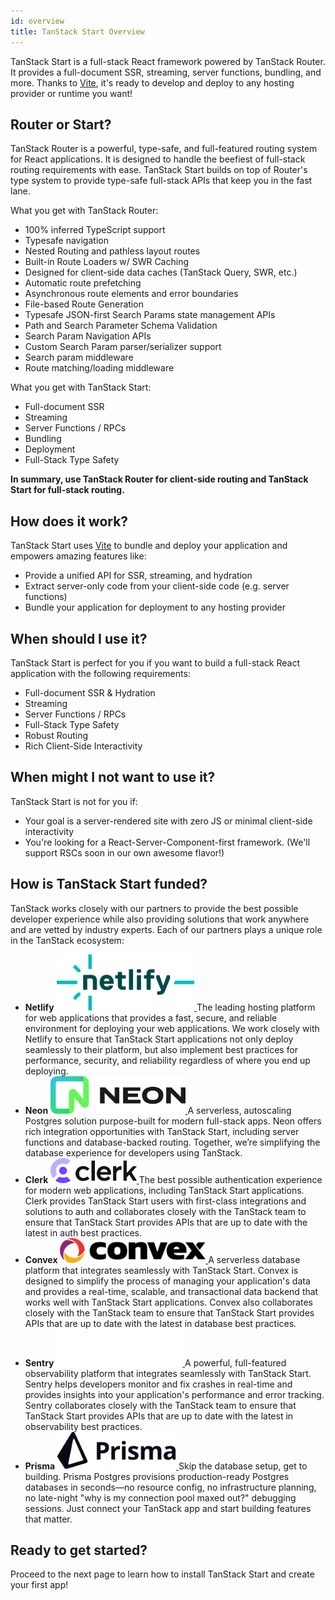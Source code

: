 ```yaml
---
id: overview
title: TanStack Start Overview
---
```


TanStack Start is a full-stack React framework powered by TanStack Router. It provides a full-document SSR, streaming, server functions, bundling, and more. Thanks to [Vite](https://vite.dev/), it's ready to develop and deploy to any hosting provider or runtime you want!

## Router or Start?

TanStack Router is a powerful, type-safe, and full-featured routing system for React applications. It is designed to handle the beefiest of full-stack routing requirements with ease. TanStack Start builds on top of Router's type system to provide type-safe full-stack APIs that keep you in the fast lane.

What you get with TanStack Router:

- 100% inferred TypeScript support
- Typesafe navigation
- Nested Routing and pathless layout routes
- Built-in Route Loaders w/ SWR Caching
- Designed for client-side data caches (TanStack Query, SWR, etc.)
- Automatic route prefetching
- Asynchronous route elements and error boundaries
- File-based Route Generation
- Typesafe JSON-first Search Params state management APIs
- Path and Search Parameter Schema Validation
- Search Param Navigation APIs
- Custom Search Param parser/serializer support
- Search param middleware
- Route matching/loading middleware

What you get with TanStack Start:

- Full-document SSR
- Streaming
- Server Functions / RPCs
- Bundling
- Deployment
- Full-Stack Type Safety

**In summary, use TanStack Router for client-side routing and TanStack Start for full-stack routing.**

## How does it work?

TanStack Start uses [Vite](https://vitejs.dev/) to bundle and deploy your application and empowers amazing features like:

- Provide a unified API for SSR, streaming, and hydration
- Extract server-only code from your client-side code (e.g. server functions)
- Bundle your application for deployment to any hosting provider

## When should I use it?

TanStack Start is perfect for you if you want to build a full-stack React application with the following requirements:

- Full-document SSR & Hydration
- Streaming
- Server Functions / RPCs
- Full-Stack Type Safety
- Robust Routing
- Rich Client-Side Interactivity

## When might I not want to use it?

TanStack Start is not for you if:

- Your goal is a server-rendered site with zero JS or minimal client-side interactivity
- You're looking for a React-Server-Component-first framework. (We'll support RSCs soon in our own awesome flavor!)

## How is TanStack Start funded?

TanStack works closely with our partners to provide the best possible developer experience while also providing solutions that work anywhere and are vetted by industry experts. Each of our partners plays a unique role in the TanStack ecosystem:

- **Netlify**
  <a href="https://www.netlify.com?utm_source=tanstack" alt="Netlify Logo">
  <picture>
  <source media="(prefers-color-scheme: dark)" srcset="https://raw.githubusercontent.com/tanstack/tanstack.com/main/src/images/netlify-dark.svg" style="height: 90px;">
  <source media="(prefers-color-scheme: light)" srcset="https://raw.githubusercontent.com/tanstack/tanstack.com/main/src/images/netlify-light.svg" style="height: 90px;">
    <img alt="Netlify logo" src="https://raw.githubusercontent.com/tanstack/tanstack.com/main/src/images/netlify-light.svg" style="height: 90px;">
  </picture>
  </a>
  The leading hosting platform for web applications that provides a fast, secure, and reliable environment for deploying your web applications. We work closely with Netlify to ensure that TanStack Start applications not only deploy seamlessly to their platform, but also implement best practices for performance, security, and reliability regardless of where you end up deploying.
- **Neon**
  <a href="https://neon.tech?utm_source=tanstack" alt="Neon Logo">
  <picture>
  <source media="(prefers-color-scheme: dark)" srcset="https://raw.githubusercontent.com/tanstack/tanstack.com/main/src/images/neon-dark.svg" style="height: 60px;">
  <source media="(prefers-color-scheme: light)" srcset="https://raw.githubusercontent.com/tanstack/tanstack.com/main/src/images/neon-light.svg" style="height: 60px;">
  <img alt="Neon logo" src="https://raw.githubusercontent.com/tanstack/tanstack.com/main/src/images/neon-light.svg" style="height: 60px;">
  </picture>
  </a>
  A serverless, autoscaling Postgres solution purpose-built for modern full-stack apps. Neon offers rich integration opportunities with TanStack Start, including server functions and database-backed routing. Together, we’re simplifying the database experience for developers using TanStack.
- **Clerk**
  <a href="https://go.clerk.com/wOwHtuJ" alt="Clerk Logo">
  <picture>
  <source media="(prefers-color-scheme: dark)" srcset="https://raw.githubusercontent.com/tanstack/tanstack.com/main/src/images/clerk-logo-dark.svg" style="height: 40px;">
  <source media="(prefers-color-scheme: light)" srcset="https://raw.githubusercontent.com/tanstack/tanstack.com/main/src/images/clerk-logo-light.svg" style="height: 40px;">
  <img alt="Clerk logo" src="https://raw.githubusercontent.com/tanstack/tanstack.com/main/src/images/clerk-logo-light.svg" style="height: 40px;">
  </picture>
  </a>
  The best possible authentication experience for modern web applications, including TanStack Start applications. Clerk provides TanStack Start users with first-class integrations and solutions to auth and collaborates closely with the TanStack team to ensure that TanStack Start provides APIs that are up to date with the latest in auth best practices.
- **Convex**
  <a href="https://convex.dev?utm_source=tanstack" alt="Convex Logo">
  <picture>
  <source media="(prefers-color-scheme: dark)" srcset="https://raw.githubusercontent.com/tanstack/tanstack.com/main/src/images/convex-white.svg" style="height: 40px;">
  <source media="(prefers-color-scheme: light)" srcset="https://raw.githubusercontent.com/tanstack/tanstack.com/main/src/images/convex-color.svg" style="height: 40px;">
  <img alt="Convex logo" src="https://raw.githubusercontent.com/tanstack/tanstack.com/main/src/images/convex-color.svg" style="height: 40px;">
  </picture>
  </a>
  A serverless database platform that integrates seamlessly with TanStack Start. Convex is designed to simplify the process of managing your application's data and provides a real-time, scalable, and transactional data backend that works well with TanStack Start applications. Convex also collaborates closely with the TanStack team to ensure that TanStack Start provides APIs that are up to date with the latest in database best practices.
- **Sentry**
  <a href="https://sentry.io?utm_source=tanstack" alt='Sentry Logo'>
  <picture>
  <source media="(prefers-color-scheme: dark)" srcset="https://raw.githubusercontent.com/tanstack/tanstack.com/main/src/images/sentry-wordmark-light.svg" style="height: 60px;">
  <source media="(prefers-color-scheme: light)" srcset="https://raw.githubusercontent.com/tanstack/tanstack.com/main/src/images/sentry-wordmark-dark.svg" style="height: 60px;">
  <img alt="Sentry logo" src="https://raw.githubusercontent.com/tanstack/tanstack.com/main/src/images/sentry-wordmark-light.svg" style="height: 60px;">
  </picture>
  </a>
  A powerful, full-featured observability platform that integrates seamlessly with TanStack Start. Sentry helps developers monitor and fix crashes in real-time and provides insights into your application's performance and error tracking. Sentry collaborates closely with the TanStack team to ensure that TanStack Start provides APIs that are up to date with the latest in observability best practices.
- **Prisma**
  <a href="https://prisma.io?utm_source=tanstack&via=tanstack" alt="Prisma Logo">
  <picture>
  <source media="(prefers-color-scheme: dark)" srcset="https://raw.githubusercontent.com/tanstack/tanstack.com/main/src/images/prisma-dark.svg" style="height: 60px;">
  <source media="(prefers-color-scheme: light)" srcset="https://raw.githubusercontent.com/tanstack/tanstack.com/main/src/images/prisma-light.svg" style="height: 60px;">
  <img alt="Prisma logo" src="https://raw.githubusercontent.com/tanstack/tanstack.com/main/src/images/prisma-light.svg" style="height: 60px;">
  </picture>
  </a>
  Skip the database setup, get to building. Prisma Postgres provisions production-ready Postgres databases in seconds—no resource config, no infrastructure planning, no late-night "why is my connection pool maxed out?" debugging sessions. Just connect your TanStack app and start building features that matter.

## Ready to get started?

Proceed to the next page to learn how to install TanStack Start and create your first app!
